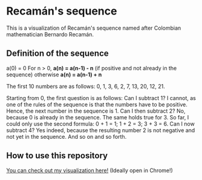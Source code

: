 # Recamán's sequence

This is a visualization of Recamán's sequence named after Colombian mathematician Bernardo Recamán. 

## Definition of the sequence

a(0) = 0
For n > 0, **a(n) = a(n-1) - n** (if positive and not already in the sequence)
otherwise  **a(n) = a(n-1) + n**

The first 10 numbers are as follows: 
0, 1, 3, 6, 2, 7, 13, 20, 12, 21.

Starting from 0, the first question is as follows: Can I subtract 1? I cannot, as one of the rules of the sequence is that the numbers have to be positive. Hence, the next number in the sequence is 1. Can I then subtract 2? No, because 0 is already in the sequence. The same holds true for 3. So far, I could only use the second formula: 0 + 1 = 1; 1 + 2 = 3; 3 + 3 = 6. 
Can I now subtract 4? Yes indeed, because the resulting number 2 is not negative and not yet in the sequence. 
And so on and so forth. 

## How to use this repository
[You can check out my visualization here!](https://nilsde.github.io/recaman-series/) 
(Ideally open in Chrome!)
